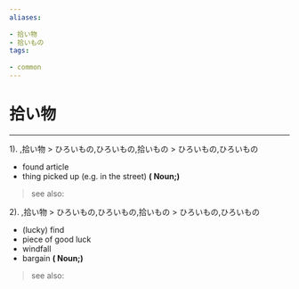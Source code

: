 ```yaml
---
aliases:
    
- 拾い物
- 拾いもの
tags:
    
- common
---
```


# 拾い物
---
1).
,拾い物 > ひろいもの,ひろいもの,拾いもの > ひろいもの,ひろいもの

- found article
- thing picked up (e.g. in the street)
**( Noun;)**
> see also: 
            
2).
,拾い物 > ひろいもの,ひろいもの,拾いもの > ひろいもの,ひろいもの

- (lucky) find
- piece of good luck
- windfall
- bargain
**( Noun;)**
> see also: 
            